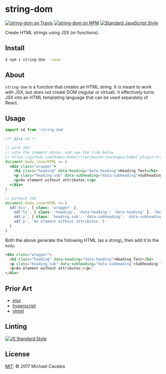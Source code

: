 # string-dom

[![string-dom on Travis](https://img.shields.io/travis/callmecavs/string-dom.svg?style=flat-square)](https://travis-ci.org/callmecavs/string-dom) [![string-dom on NPM](https://img.shields.io/npm/v/string-dom.svg?style=flat-square)](https://www.npmjs.com/package/string-dom) [![Standard JavaScript Style](https://img.shields.io/badge/code_style-standard-brightgreen.svg?style=flat-square)](http://standardjs.com/)

Create HTML strings using JSX (or functions).

## Install

```sh
$ npm i string-dom --save
```

## About

`string-dom` is a function that creates an HTML string. It is meant to work with JSX, but _does not_ create DOM (regular or virtual). It effectively turns JSX into an HTML templating language that can be used separately of React.

## Usage

```jsx
import sd from 'string-dom'

/** @jsx sd */

// with JSX
// note the comment above, and see the link below
// https://github.com/babel/babel/tree/master/packages/babel-plugin-transform-react-jsx#custom
document.body.innerHTML += (
  <div class="wrapper">
    <h1 class="heading" data-heading="data-heading">Heading Text</h1>
    <p class="heading-sub" data-subheading="data-subheading">Subheading Text</p>
    <p>An element without attributes.</p>
  </div>
)

// without JSX
document.body.innerHTML += (
  sd('div', { class: 'wrapper' },
    sd('h1', { class: 'heading', 'data-heading': 'data-heading' }, 'Heading Text'),
    sd('p', { class: 'heading-sub', 'data-subheading': 'data-subheading' }, 'Subheading Text'),
    sd('p', 'An element without attributes.')
  )
)
```

Both the above generate the following HTML (as a string), then add it to the `body`:

```html
<div class="wrapper">
  <h1 class="heading" data-heading="data-heading">Heading Text</h1>
  <p class="heading-sub" data-subheading="data-subheading">Subheading Text</p>
  <p>An element without attributes.</p>
</div>
```

## Prior Art

* [ejsx](https://github.com/jxnblk/ejsx)
* [hyperscript](https://github.com/hyperhype/hyperscript)
* [vhtml](https://github.com/developit/vhtml)

## Linting

[![JS Standard Style](https://cdn.rawgit.com/feross/standard/master/badge.svg)](http://standardjs.com)

## License

[MIT](https://opensource.org/licenses/MIT). © 2017 Michael Cavalea
